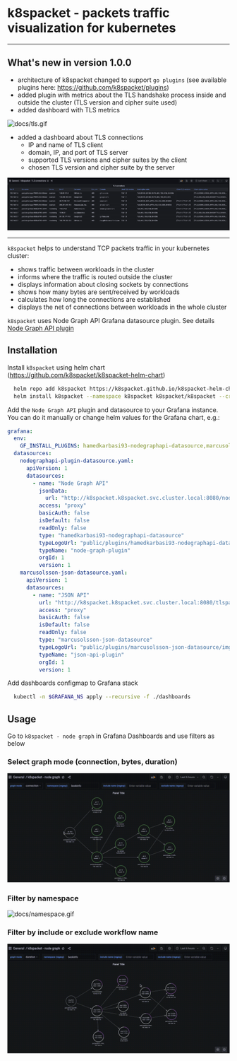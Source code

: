 # k8spacket - packets traffic visualization for kubernetes

---
## What's new in version 1.0.0

- architecture of k8spacket changed to support `go plugins` (see available plugins here: https://github.com/k8spacket/plugins)
- added plugin with metrics about the TLS handshake process inside and outside the cluster (TLS version and cipher suite used)
- added dashboard with TLS metrics

![docs/tls.gif](docs/tls.gif)

- added a dashboard about TLS connections
  - IP and name of TLS client
  - domain, IP, and port of TLS server
  - supported TLS versions and cipher suites by the client
  - chosen TLS version and cipher suite by the server

![docs/tls.png](docs/tls.png)

---

`k8spacket` helps to understand TCP packets traffic in your kubernetes cluster:

- shows traffic between workloads in the cluster
- informs where the traffic is routed outside the cluster
- displays information about closing sockets by connections
- shows how many bytes are sent/received by workloads
- calculates how long the connections are established
- displays the net of connections between workloads in the whole cluster

`k8spacket` uses Node Graph API Grafana datasource plugin. See details [Node Graph API plugin](https://grafana.com/grafana/plugins/hamedkarbasi93-nodegraphapi-datasource)

## Installation

Install `k8spacket` using helm chart (https://github.com/k8spacket/k8spacket-helm-chart)

```bash
  helm repo add k8spacket https://k8spacket.github.io/k8spacket-helm-chart
  helm install k8spacket --namespace k8spacket k8spacket/k8spacket --create-namespace
```

Add the `Node Graph API` plugin and datasource to your Grafana instance. You can do it manually or change helm values for the Grafana chart, e.g.:
```yaml
grafana:
  env:
    GF_INSTALL_PLUGINS: hamedkarbasi93-nodegraphapi-datasource,marcusolsson-json-datasource
  datasources:
    nodegraphapi-plugin-datasource.yaml:
      apiVersion: 1
      datasources:
        - name: "Node Graph API"
          jsonData:
            url: "http://k8spacket.k8spacket.svc.cluster.local:8080/nodegraph"
          access: "proxy"
          basicAuth: false
          isDefault: false
          readOnly: false
          type: "hamedkarbasi93-nodegraphapi-datasource"
          typeLogoUrl: "public/plugins/hamedkarbasi93-nodegraphapi-datasource/img/logo.svg"
          typeName: "node-graph-plugin"
          orgId: 1
          version: 1
    marcusolsson-json-datasource.yaml:
      apiVersion: 1
      datasources:
        - name: "JSON API"
          url: "http://k8spacket.k8spacket.svc.cluster.local:8080/tlsparser/api/data"
          access: "proxy"
          basicAuth: false
          isDefault: false
          readOnly: false
          type: "marcusolsson-json-datasource"
          typeLogoUrl: "public/plugins/marcusolsson-json-datasource/img/logo.svg"
          typeName: "json-api-plugin"
          orgId: 1
          version: 1
```

Add dashboards configmap to Grafana stack

```bash
  kubectl -n $GRAFANA_NS apply --recursive -f ./dashboards
```

## Usage

Go to `k8spacket - node graph` in Grafana Dashboards and use filters as below

### Select graph mode (connection, bytes, duration)

![docs/graphmode.gif](docs/graphmode.gif)

### Filter by namespace

![docs/namespace.gif](docs/namespace.gif)

### Filter by include or exclude workflow name

![docs/includeexclude.gif](docs/includeexclude.gif)

